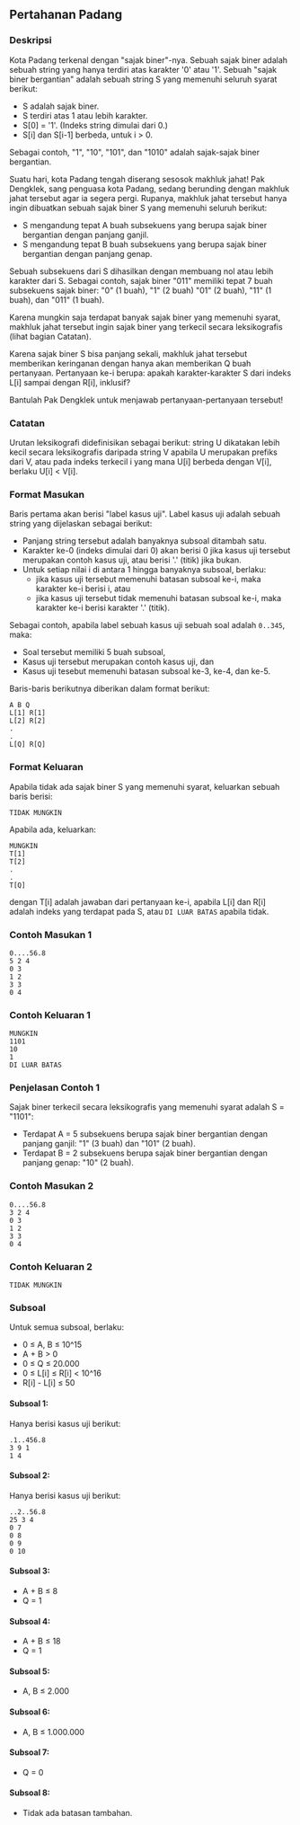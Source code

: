 ## Pertahanan Padang

### Deskripsi

Kota Padang terkenal dengan "sajak biner"-nya. Sebuah sajak biner adalah sebuah string yang hanya terdiri atas karakter '0' atau '1'. Sebuah "sajak biner bergantian" adalah sebuah string S yang memenuhi seluruh syarat berikut:

- S adalah sajak biner.
- S terdiri atas 1 atau lebih karakter.
- S[0] = '1'. (Indeks string dimulai dari 0.)
- S[i] dan S[i-1] berbeda, untuk i > 0.

Sebagai contoh, "1", "10", "101", dan "1010" adalah sajak-sajak biner bergantian.

Suatu hari, kota Padang tengah diserang sesosok makhluk jahat! Pak Dengklek, sang penguasa kota Padang, sedang berunding dengan makhluk jahat tersebut agar ia segera pergi. Rupanya, makhluk jahat tersebut hanya ingin dibuatkan sebuah sajak biner S yang memenuhi seluruh berikut:

- S mengandung tepat A buah subsekuens yang berupa sajak biner bergantian dengan panjang ganjil.
- S mengandung tepat B buah subsekuens yang berupa sajak biner bergantian dengan panjang genap. 

Sebuah subsekuens dari S dihasilkan dengan membuang nol atau lebih karakter dari S. Sebagai contoh, sajak biner "011" memiliki tepat 7 buah subsekuens sajak biner: "0" (1 buah), "1" (2 buah) "01" (2 buah), "11" (1 buah), dan "011" (1 buah).

Karena mungkin saja terdapat banyak sajak biner yang memenuhi syarat, makhluk jahat tersebut ingin sajak biner yang terkecil secara leksikografis (lihat bagian Catatan).

Karena sajak biner S bisa panjang sekali, makhluk jahat tersebut memberikan keringanan dengan hanya akan memberikan Q buah pertanyaan. Pertanyaan ke-i berupa: apakah karakter-karakter S dari indeks L[i] sampai dengan R[i], inklusif?

Bantulah Pak Dengklek untuk menjawab pertanyaan-pertanyaan tersebut!

### Catatan

Urutan leksikografi didefinisikan sebagai berikut: string U dikatakan lebih kecil secara leksikografis daripada string V apabila U merupakan prefiks dari V, atau pada indeks terkecil i yang mana U[i] berbeda dengan V[i], berlaku U[i] < V[i].

### Format Masukan

Baris pertama akan berisi "label kasus uji". Label kasus uji adalah sebuah string yang dijelaskan sebagai berikut:

- Panjang string tersebut adalah banyaknya subsoal ditambah satu.
- Karakter ke-0 (indeks dimulai dari 0) akan berisi 0 jika kasus uji tersebut merupakan contoh kasus uji, atau berisi '.' (titik) jika bukan.
- Untuk setiap nilai i di antara 1 hingga banyaknya subsoal, berlaku:
  - jika kasus uji tersebut memenuhi batasan subsoal ke-i, maka karakter ke-i berisi i, atau
  - jika kasus uji tersebut tidak memenuhi batasan subsoal ke-i, maka karakter ke-i berisi karakter '.' (titik).

Sebagai contoh, apabila label sebuah kasus uji sebuah soal adalah `0..345`, maka:

- Soal tersebut memiliki 5 buah subsoal,
- Kasus uji tersebut merupakan contoh kasus uji, dan
- Kasus uji tesebut memenuhi batasan subsoal ke-3, ke-4, dan ke-5.

Baris-baris berikutnya diberikan dalam format berikut:

    A B Q
    L[1] R[1]
    L[2] R[2]
    .
    .
    L[Q] R[Q]
    
### Format Keluaran

Apabila tidak ada sajak biner S yang memenuhi syarat, keluarkan sebuah baris berisi:

    TIDAK MUNGKIN
    
Apabila ada, keluarkan:

    MUNGKIN
    T[1]
    T[2]
    .
    .
    T[Q]
    
dengan T[i] adalah jawaban dari pertanyaan ke-i, apabila L[i] dan R[i] adalah indeks yang terdapat pada S, atau `DI LUAR BATAS` apabila tidak.

### Contoh Masukan 1

    0....56.8
    5 2 4
    0 3
    1 2
    3 3
    0 4

### Contoh Keluaran 1

    MUNGKIN
    1101
    10
    1
    DI LUAR BATAS

### Penjelasan Contoh 1

Sajak biner terkecil secara leksikografis yang memenuhi syarat adalah S = "1101":

- Terdapat A = 5 subsekuens berupa sajak biner bergantian dengan panjang ganjil: "1" (3 buah) dan "101" (2 buah).
- Terdapat B = 2 subsekuens berupa sajak biner bergantian dengan panjang genap: "10" (2 buah).

### Contoh Masukan 2

    0....56.8
    3 2 4
    0 3
    1 2
    3 3
    0 4

### Contoh Keluaran 2

    TIDAK MUNGKIN

### Subsoal

Untuk semua subsoal, berlaku:

- 0 ≤ A, B ≤ 10^15
- A + B > 0
- 0 ≤ Q ≤ 20.000
- 0 ≤ L[i] ≤ R[i] < 10^16
- R[i] - L[i] ≤ 50

#### Subsoal 1:

Hanya berisi kasus uji berikut:

    .1..456.8
    3 9 1
    1 4

#### Subsoal 2:

Hanya berisi kasus uji berikut:

    ..2..56.8
    25 3 4
    0 7
    0 8
    0 9
    0 10

#### Subsoal 3: 

- A + B ≤ 8
- Q = 1

#### Subsoal 4:

- A + B ≤ 18
- Q = 1

#### Subsoal 5:

- A, B ≤ 2.000

#### Subsoal 6:

- A, B ≤ 1.000.000

#### Subsoal 7:

- Q = 0

#### Subsoal 8:

- Tidak ada batasan tambahan.
